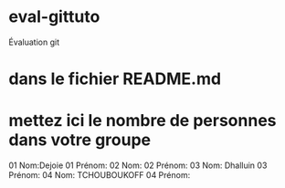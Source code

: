 # eval-gittuto
Évaluation git

# dans le fichier README.md

# mettez ici le nombre de personnes dans votre groupe

01 Nom:Dejoie
01 Prénom:
02 Nom:
02 Prénom:
03 Nom: Dhalluin
03 Prénom:
04 Nom: TCHOUBOUKOFF
04 Prénom:

